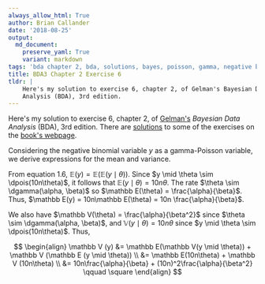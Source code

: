 ```yaml
---
always_allow_html: True
author: Brian Callander
date: '2018-08-25'
output:
  md_document:
    preserve_yaml: True
    variant: markdown
tags: 'bda chapter 2, bda, solutions, bayes, poisson, gamma, negative binomial'
title: BDA3 Chapter 2 Exercise 6
tldr: |
    Here's my solution to exercise 6, chapter 2, of Gelman's Bayesian Data
    Analysis (BDA), 3rd edition.
---
```


Here's my solution to exercise 6, chapter 2, of
[Gelman's](https://andrewgelman.com/) *Bayesian Data Analysis* (BDA),
3rd edition. There are
[solutions](http://www.stat.columbia.edu/~gelman/book/solutions.pdf) to
some of the exercises on the [book's
webpage](http://www.stat.columbia.edu/~gelman/book/).

<!--more-->
<div style="display:none">

$\DeclareMathOperator{\dbinomial}{binomial}  \DeclareMathOperator{\dbern}{Bernoulli}  \DeclareMathOperator{\dgamma}{gamma}  \DeclareMathOperator{\dpois}{Poisson}  \DeclareMathOperator{\dbeta}{beta}$

</div>

Considering the negative binomial variable $y$ as a gamma-Poisson
variable, we derive expressions for the mean and variance.

From equation 1.6,
$\mathbb E (y) = \mathbb E (\mathbb E(y \mid \theta))$. Since
$y \mid \theta \sim \dpois(10n\theta)$, it follows that
$\mathbb E (y \mid \theta) = 10n\theta$. The rate
$\theta \sim \dgamma(\alpha, \beta)$ so
$\mathbb E(\theta) = \frac{\alpha}{\beta}$. Thus,
$\mathbb E(y) = 10n\mathbb E(\theta) = 10n \frac{\alpha}{\beta}$.

We also have $\mathbb V(\theta) = \frac{\alpha}{\beta^2}$ since
$\theta \sim \dgamma(\alpha, \beta)$, and
$\mathbb V(y \mid \theta) = 10n\theta$ since
$y \mid \theta \sim \dpois(10n\theta)$. Thus,

$$
\begin{align}
  \mathbb V (y) 
  &= 
  \mathbb E(\mathbb V(y \mid \theta)) + \mathbb V (\mathbb E (y \mid \theta)) 
  \\
  &=
  \mathbb E(10n\theta) + \mathbb V (10n\theta)
  \\
  &=
  10n\frac{\alpha}{\beta} + (10n)^2\frac{\alpha}{\beta^2}
  \qquad \square
\end{align}
$$
